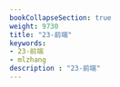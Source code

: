 ```yaml
---
bookCollapseSection: true
weight: 9730
title: "23-前端"
keywords:
- 23-前端
- mlzhang
description : "23-前端"
---
```

